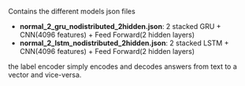 Contains the different models json files

- **normal_2_gru_nodistributed_2hidden.json**:  2 stacked GRU + CNN(4096 features) + Feed Forward(2 hidden layers)
- **normal_2_lstm_nodistributed_2hidden.json**: 2 stacked LSTM + CNN(4096 features) + Feed Forward(2 hidden layers)


the label encoder simply encodes and decodes answers from text to a vector and vice-versa. 

